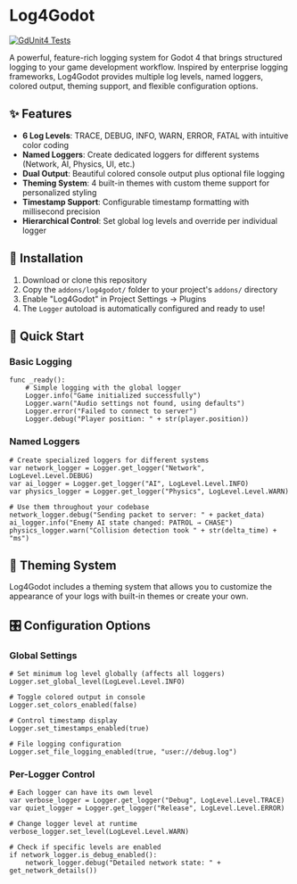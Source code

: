# Log4Godot

[![GdUnit4 Tests](https://github.com/Fireball19/godot-log4godot/actions/workflows/gdunit4-tests.yml/badge.svg?branch=develop)](https://github.com/Fireball19/godot-log4godot/actions/workflows/gdunit4-tests.yml)

A powerful, feature-rich logging system for Godot 4 that brings structured logging to your game development workflow. 
Inspired by enterprise logging frameworks, Log4Godot provides multiple log levels, named loggers, colored output, theming support, and flexible configuration options.

## ✨ Features

- **6 Log Levels**: TRACE, DEBUG, INFO, WARN, ERROR, FATAL with intuitive color coding
- **Named Loggers**: Create dedicated loggers for different systems (Network, AI, Physics, UI, etc.)
- **Dual Output**: Beautiful colored console output plus optional file logging
- **Theming System**: 4 built-in themes with custom theme support for personalized styling
- **Timestamp Support**: Configurable timestamp formatting with millisecond precision
- **Hierarchical Control**: Set global log levels and override per individual logger

## 🚀 Installation

1. Download or clone this repository
2. Copy the `addons/log4godot/` folder to your project's `addons/` directory
3. Enable "Log4Godot" in Project Settings → Plugins
4. The `Logger` autoload is automatically configured and ready to use!

## 📖 Quick Start

### Basic Logging
```gdscript
func _ready():
	# Simple logging with the global logger
	Logger.info("Game initialized successfully")
	Logger.warn("Audio settings not found, using defaults")
	Logger.error("Failed to connect to server")
	Logger.debug("Player position: " + str(player.position))
```

### Named Loggers
```gdscript
# Create specialized loggers for different systems
var network_logger = Logger.get_logger("Network", LogLevel.Level.DEBUG)
var ai_logger = Logger.get_logger("AI", LogLevel.Level.INFO)
var physics_logger = Logger.get_logger("Physics", LogLevel.Level.WARN)

# Use them throughout your codebase
network_logger.debug("Sending packet to server: " + packet_data)
ai_logger.info("Enemy AI state changed: PATROL → CHASE")
physics_logger.warn("Collision detection took " + str(delta_time) + "ms")
```
## 🎨 Theming System

Log4Godot includes a theming system that allows you to customize the appearance of your logs with built-in themes or create your own.

## 🎛️ Configuration Options

### Global Settings
```gdscript
# Set minimum log level globally (affects all loggers)
Logger.set_global_level(LogLevel.Level.INFO)

# Toggle colored output in console
Logger.set_colors_enabled(false)

# Control timestamp display
Logger.set_timestamps_enabled(true)

# File logging configuration
Logger.set_file_logging_enabled(true, "user://debug.log")
```

### Per-Logger Control
```gdscript
# Each logger can have its own level
var verbose_logger = Logger.get_logger("Debug", LogLevel.Level.TRACE)
var quiet_logger = Logger.get_logger("Release", LogLevel.Level.ERROR)

# Change logger level at runtime
verbose_logger.set_level(LogLevel.Level.WARN)

# Check if specific levels are enabled
if network_logger.is_debug_enabled():
	network_logger.debug("Detailed network state: " + get_network_details())
```
